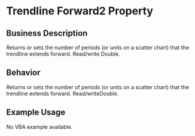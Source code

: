 # Trendline Forward2 Property

## Business Description
Returns or sets the number of periods (or units on a scatter chart) that the trendline extends forward. Read/write Double.

## Behavior
Returns or sets the number of periods (or units on a scatter chart) that the trendline extends forward. Read/writeDouble.

## Example Usage
No VBA example available.